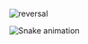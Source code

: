 
  ![reversal](https://capsule-render.vercel.app/api?type=rect&text=HeLLO%20EVERYONE%20👋&fontAlign=50&fontSize=50&descAlign=60&descAlignY=50&theme=radical)



![Snake animation](https://github.com/thepiyushmalhotra/thepiyushmalhotra/blob/output/github-contribution-grid-snake.svg)
